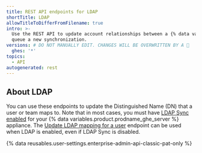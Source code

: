 ```yaml
---
title: REST API endpoints for LDAP
shortTitle: LDAP
allowTitleToDifferFromFilename: true
intro: >-
  Use the REST API to update account relationships between a {% data variables.product.prodname_ghe_server %} user or team and its linked LDAP entry or
  queue a new synchronization.
versions: # DO NOT MANUALLY EDIT. CHANGES WILL BE OVERWRITTEN BY A 🤖
  ghes: '*'
topics:
  - API
autogenerated: rest
---
```


## About LDAP

You can use these endpoints to update the Distinguished Name (DN) that a user or team maps to. Note that in most cases, you must have [LDAP Sync enabled](/admin/identity-and-access-management/using-ldap-for-enterprise-iam/using-ldap) for your {% data variables.product.prodname_ghe_server %} appliance. The [Update LDAP mapping for a user](#update-ldap-mapping-for-a-user) endpoint can be used when LDAP is enabled, even if LDAP Sync is disabled.

{% data reusables.user-settings.enterprise-admin-api-classic-pat-only %}

<!-- Content after this section is automatically generated -->
